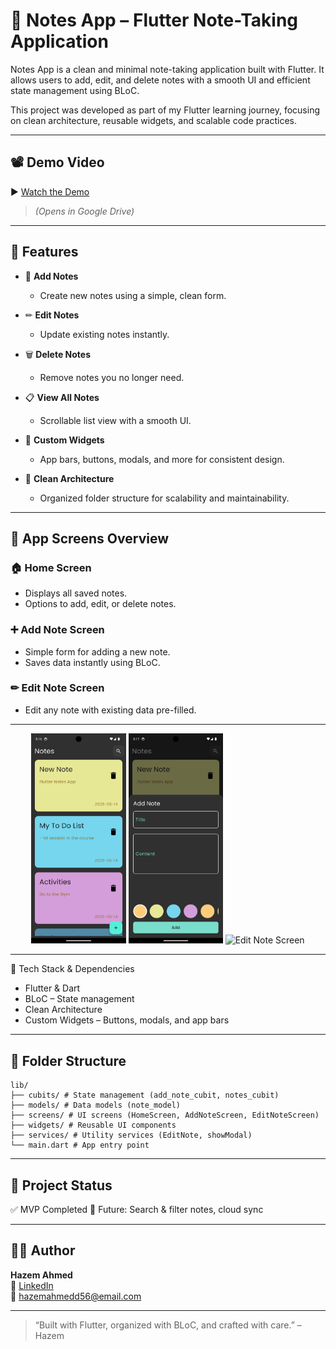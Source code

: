 # 📝 Notes App – Flutter Note-Taking Application

Notes App is a clean and minimal note-taking application built with Flutter.
It allows users to add, edit, and delete notes with a smooth UI and efficient state management using BLoC.

This project was developed as part of my Flutter learning journey, focusing on clean architecture, reusable widgets, and scalable code practices.

---

## 📽️ Demo Video

▶️ [Watch the Demo](https://drive.google.com/file/d/1AzrUP8VleHx_qI9DGaLIb8ihnerhUI7S/view?usp=drive_link)

> *(Opens in Google Drive)*

---

## 🚀 Features

- 📝 **Add Notes**
  - Create new notes using a simple, clean form.

- ✏ **Edit Notes**
  - Update existing notes instantly.

- 🗑 **Delete Notes**
  - Remove notes you no longer need.

- 📋 **View All Notes**
  - Scrollable list view with a smooth UI.

- 🎨 **Custom Widgets**
  - App bars, buttons, modals, and more for consistent design.

- 🧩 **Clean Architecture**
  - Organized folder structure for scalability and maintainability.

---

## 📲 App Screens Overview

### 🏠 Home Screen
  - Displays all saved notes.
  - Options to add, edit, or delete notes.

### ➕ Add Note Screen
  - Simple form for adding a new note.
  - Saves data instantly using BLoC.

### ✏ Edit Note Screen
  - Edit any note with existing data pre-filled.

---

<p align="center"> <img src="assets/screenshots/Notes View.png" alt="Home Screen" width="30%" /> <img src="assets/screenshots/Add Note.png" alt="Add Note Screen" width="30%" /> <img src="assets/screenshots/EditNote.png" alt="Edit Note Screen" width="30%" /> </p>

---

🧰 Tech Stack & Dependencies
  - Flutter & Dart
  - BLoC – State management
  - Clean Architecture
  - Custom Widgets – Buttons, modals, and app bars

---

## 📂 Folder Structure

```plaintext
lib/
├── cubits/ # State management (add_note_cubit, notes_cubit)
├── models/ # Data models (note_model)
├── screens/ # UI screens (HomeScreen, AddNoteScreen, EditNoteScreen)
├── widgets/ # Reusable UI components
├── services/ # Utility services (EditNote, showModal)
└── main.dart # App entry point
```

---

## 📂 Project Status

✅ MVP Completed
🚧 Future: Search & filter notes, cloud sync

---

## 🙋‍♂️ Author

**Hazem Ahmed**  
🔗 [LinkedIn](https://www.linkedin.com/in/hazem-ahmed-39273b309/)  
📧 hazemahmedd56@email.com

---

> “Built with Flutter, organized with BLoC, and crafted with care.” – Hazem
